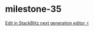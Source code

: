 # milestone-35

[Edit in StackBlitz next generation editor ⚡️](https://stackblitz.com/~/github.com/BOMMAKAPARANDHAMAREDDY/milestone-35)
